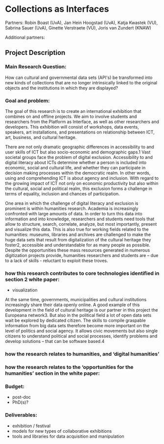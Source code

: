 # Collections as Interfaces

Partners: Robin Boast (UvA), Jan Hein Hoogstad (UvA), Katja Kwastek
(VU), Sabrina Sauer (UvA), Ginette Verstraete (VU), Joris van Zundert
(KNAW) 

Additional partners:

## Project Description

### Main Research Question:

How can cultural and governmental data sets (API's) be transformed into
new kinds of collections that are no longer intrinsically linked to the
original objects and the institutions in which they are displayed?

### Goal and problem:

The goal of this research is to create an international exhibition
that combines on and offline projects. We aim to involve students and
researchers from the Platform as Interface, as well as other researchers
and developers. This exhibition will consist of workshops, data events,
speakers, art installations, and presentations on relationship between
ICT, art, business, and cultural heritage.

There are not only dramatic geographic differences in accessibility
to and user skills of ICT but also socio-economic and demographic
gaps.1 Vast societal groups face the problem of digital exclusion.
Accessibility to and digital literacy about ICTs determine whether a
person is included into economic, social and cultural life, and whether
they can participate in decision making processes within the democratic
realm. In other words, using and comprehending ICT is about agency and
inclusion. With regard to the growing impact of ICT not only on economic
productivity but also within the cultural, social and political realm,
this exclusion forms a challenge in terms of equality, inclusion and
chances of participation.

One area in which the challenge of digital literacy and exclusion is
prominent is within humanities research. Academia is increasingly
confronted with large amounts of data. In order to turn this data
into information and into knowledge, researchers and students need
tools that allow to structure, search, correlate, analyze, but most
importantly, present and visualize this data. This is also true for
working fields related to the humanities: museums, libraries and
archives are challenged to make the huge data sets that result from
digitalization of the cultural heritage they foster2, accessible and
understandable for as many people as possible. Despite the opportunities
these mass resources generated in numerous digitization projects
provide, humanities researchers and students are – due to a lack of
skills - reluctant to exploit these troves.

### how this research contributes to core technologies identified in section 2 white paper:

- visualization

At the same time, governments, municipalities and cultural institutions
increasingly share their data openly online. A good example of this
development in the field of cultural heritage is our partner in this
project the Europeana network3. But also in the political field a lot
of open data sets wait be explored by dedicated citizen. The skills
to compile graspable information from big data sets therefore become
more important on the level of politics and social agency. It allows
civic movements but also single citizens to understand political and
social processes, identify problems and develop solutions – that can
be software based.4

### how the research relates to humanities, and ‘digital humanities’

### how the research relates to the ‘opportunities for the humanities’ section in the white paper:

### Budget:

- post-doc 
- PhD(s)?

### Deliverables:
 - exhibition / festival
 - models for new types of collaborative exhibitions
 - tools and libraries for data acquisition and manipulation
